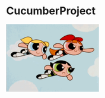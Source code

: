 # CucumberProject



<img align=beside width=250 src="https://github.com/SenaYcdl/SenaYcdl/blob/main/b6bc44a9eddcda9f979d56799eeaf7f7.gif" />
